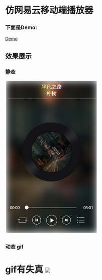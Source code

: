 
# 仿网易云移动端播放器

### 下面是Demo:

[Demo](https://victoryli-yang.github.io/musicPlayer/)

## 效果展示

### 静态

![](mplayer.png)

### 动态 gif

gif有失真
![](player.gif)
=======


